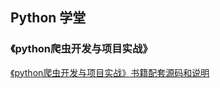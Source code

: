 ## Python 学堂

### 《python爬虫开发与项目实战》
[《python爬虫开发与项目实战》书籍配套源码和说明](https://github.com/qiyeboy/SpiderBook)


